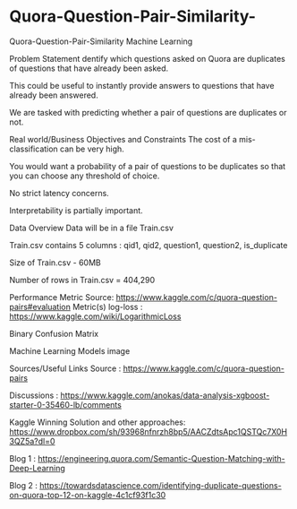 # Quora-Question-Pair-Similarity-

Quora-Question-Pair-Similarity
Machine Learning

Problem Statement
dentify which questions asked on Quora are duplicates of questions that have already been asked.

This could be useful to instantly provide answers to questions that have already been answered.

We are tasked with predicting whether a pair of questions are duplicates or not.

Real world/Business Objectives and Constraints
The cost of a mis-classification can be very high.

You would want a probability of a pair of questions to be duplicates so that you can choose any threshold of choice.

No strict latency concerns.

Interpretability is partially important.

Data Overview
Data will be in a file Train.csv

Train.csv contains 5 columns : qid1, qid2, question1, question2, is_duplicate

Size of Train.csv - 60MB

Number of rows in Train.csv = 404,290

Performance Metric
Source: https://www.kaggle.com/c/quora-question-pairs#evaluation
Metric(s)
log-loss : https://www.kaggle.com/wiki/LogarithmicLoss

Binary Confusion Matrix

Machine Learning Models
image

Sources/Useful Links
Source : https://www.kaggle.com/c/quora-question-pairs

Discussions : https://www.kaggle.com/anokas/data-analysis-xgboost-starter-0-35460-lb/comments

Kaggle Winning Solution and other approaches: https://www.dropbox.com/sh/93968nfnrzh8bp5/AACZdtsApc1QSTQc7X0H3QZ5a?dl=0

Blog 1 : https://engineering.quora.com/Semantic-Question-Matching-with-Deep-Learning

Blog 2 : https://towardsdatascience.com/identifying-duplicate-questions-on-quora-top-12-on-kaggle-4c1cf93f1c30
